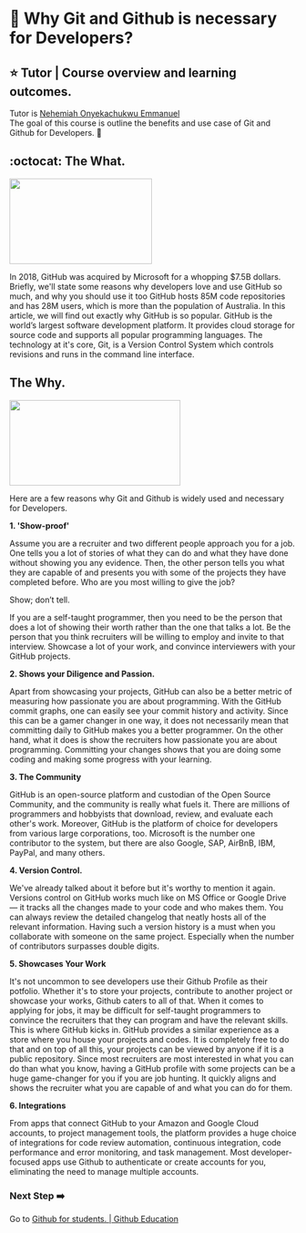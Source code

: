 # :flags: Why Git and Github is necessary for Developers? 

## :star: Tutor | Course overview and learning outcomes.

Tutor is [Nehemiah Onyekachukwu Emmanuel](https://github.com/devgenix) <br>
The goal of this course is outline the benefits and use case of Git and Github for Developers. 🚀

## :octocat: The What.

<img src="https://media.giphy.com/media/l3q2K5jinAlChoCLS/giphy.gif" width="250" height="150" />

In 2018, GitHub was acquired by Microsoft for a whopping $7.5B dollars. Briefly, we'll state some reasons why developers love and use GitHub so much, and why you should use it too
GitHub hosts 85M code repositories and has 28M users, which is more than the population of Australia. In this article, we will find out exactly why GitHub is so popular.
GitHub is the world’s largest software development platform. It provides cloud storage for source code and supports all popular programming languages. The technology at it's core, Git, is a Version Control System which controls revisions and runs in the command line interface.

## The Why.

<img src="https://media.giphy.com/media/0Vv0Ne2CnOClIExIuL/giphy.gif" width="300" height="150" />

Here are a few reasons why Git and Github is widely used and necessary for Developers.

**1. 'Show-proof'**

Assume you are a recruiter and two different people approach you for a job. One tells you a lot of stories of what they can do and what they have done without showing you any evidence.
Then, the other person tells you what they are capable of and presents you with some of the projects they have completed before. Who are you most willing to give the job?

Show; don’t tell.

If you are a self-taught programmer, then you need to be the person that does a lot of showing their worth rather than the one that talks a lot.
Be the person that you think recruiters will be willing to employ and invite to that interview. Showcase a lot of your work, and convince interviewers with your GitHub projects.

**2. Shows your Diligence and Passion.**

Apart from showcasing your projects, GitHub can also be a better metric of measuring how passionate you are about programming.
With the GitHub commit graphs, one can easily see your commit history and activity. Since this can be a gamer changer in one way, it does not necessarily mean that committing daily to GitHub makes you a better programmer.
On the other hand, what it does is show the recruiters how passionate you are about programming. Committing your changes shows that you are doing some coding and making some progress with your learning.

**3. The Community**

GitHub is an open-source platform and custodian of the Open Source Community, and the community is really what fuels it. There are millions of programmers and hobbyists that download, review, and evaluate each other's work.
Moreover, GitHub is the platform of choice for developers from various large corporations, too. Microsoft is the number one contributor to the system, but there are also Google, SAP, AirBnB, IBM, PayPal, and many others.

**4. Version Control.**

We've already talked about it before but it's worthy to mention it again. Versions control on GitHub works much like on MS Office or Google Drive — it tracks all the changes made to your code and who makes them. You can always review the detailed changelog that neatly hosts all of the relevant information.
Having such a version history is a must when you collaborate with someone on the same project. Especially when the number of contributors surpasses double digits.

**5. Showcases Your Work**

It's not uncommon to see developers use their Github Profile as their potfolio.
Whether it's to store your projects, contribute to another project or showcase your works, Github caters to all of that.
When it comes to applying for jobs, it may be difficult for self-taught programmers to convince the recruiters that they can program and have the relevant skills.
This is where GitHub kicks in. GitHub provides a similar experience as a store where you house your projects and codes.
It is completely free to do that and on top of all this, your projects can be viewed by anyone if it is a public repository.
Since most recruiters are most interested in what you can do than what you know, having a GitHub profile with some projects can be a huge game-changer for you if you are job hunting.
It quickly aligns and shows the recruiter what you are capable of and what you can do for them.

**6. Integrations**

From apps that connect GitHub to your Amazon and Google Cloud accounts, to project management tools, the platform provides a huge choice of integrations for code review automation, continuous integration, code performance and error monitoring, and task management.
Most developer-focused apps use Github to authenticate or create accounts for you, eliminating the need to manage multiple accounts. 

### Next Step :arrow_right:
Go to [Github for students. | Github Education](./5_Github_for_students.md)
